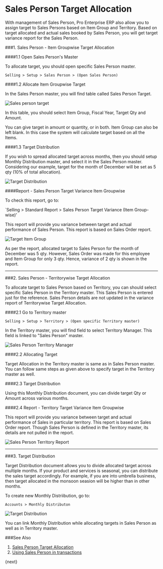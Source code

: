 <!-- add-breadcrumbs -->
# Sales Person Target Allocation

With management of Sales Person, Pro Enterprise ERP also allow you to assign target to Sales Persons based on Item Group and Territory. Based on target allocated and actual sales booked by Sales Person, you will get target variance report for the Sales Person.

###1. Sales Person - Item Groupwise Target Allocation

####1.1 Open Sales Person's Master

To allocate target, you should open specific Sales Person master.

`Selling > Setup > Sales Person > (Open Sales Person)`

####1.2 Allocate Item Groupwise Target

In the Sales Person master, you will find table called Sales Person Target.

<img class="screenshot" alt="Sales person target " src="/docs/assets/img/selling/sales-person-target-item-group.png">

In this table, you should select Item Group, Fiscal Year, Target Qty and Amount. 

<div class=well>You can give target in amount or quantity, or in both. Item Group can also be left blank. In this case the system will calculate target based on all the Items.</div>

####1.3 Target Distribution

If you wish to spread allocated target across months, then you should setup Monthly Distribution master, and select it in the Sales Person master. Considering our example, target for the month of December will be set as 5 qty (10% of total allocation).


<img class="screenshot" alt="Target Distribution" src="/docs/assets/im/selling/sales-person-target-distribution.gif">

####Report - Sales Person Target Variance Item Groupwise

To check this report, go to:

`Selling > Standard Report > Sales Person Target Variance (Item Group-wise)'

This report will provide you variance between target and actual performance of Sales Person. This report is based on Sales Order report.


<img class="screenshot" alt="Target Item Group" src="/docs/assets/img/selling/sales-person-item-group-report.png">

As per the report, allocated target to Sales Person for the month of December was 5 qty. However, Sales Order was made for this employee and Item Group for only 3 qty. Hence, variance of 2 qty is shown in the report.

---

###2. Sales Person - Territorywise Target Allocation

To allocate target to Sales Person based on Territory, you can should select specific Sales Person in the Territory master. This Sales Person is entered just for the reference. Sales Person details are not updated in the variance report of Territorywise Target Allocation.

####2.1 Go to Territory master

`Selling > Setup > Territory > (Open specific Territory master)`

In the Territory master, you will find field to select Territory Manager. This field is linked to "Sales Person" master.

<img class="screenshot" alt="Sales Person Territory Manager" src="/docs/assets/img/selling/sales-person-territory-manager.png">

####2.2 Allocating Target

Target Allocation in the Territory master is same as in Sales Person master. You can follow same steps as given above to specify target in the Territory master as well.

####2.3 Target Distribution

Using this Monthly Distribution document, you can divide target Qty or Amount across various months.

####2.4 Report - Territory Target Variance Item Groupwise

This report will provide you variance between target and actual performance of Sales in particular territory. This report is based on Sales Order report. Though Sales Person is defined in the Territory master, its details are not pulled in the report.

<img class="screenshot" alt="Sales Person Territory Report" src="/docs/assets/img/selling/sales-person-territory-report.png">

---

###3. Target Distribution

Target Distribution document allows you to divide allocated target across multiple months. If your product and services is seasonal, you can distribute the sales target accordingly. For example, if you are into umbrella business, then target allocated in the monsoon seasion will be higher than in other months.

To create new Monthly Distriibution, go to:

`Accounts > Monthly Distributon`

<img class="screenshot" alt="Target Distribution" src="/docs/assets/img.selling/ProEnterprise/target-distribution.png">

You can link Monthly Distribution while allocating targets in Sales Person as well as in Territory master.

###See Also

1. [Sales Person Target Allocation](/docs/user/manual/en/selling/setup/sales-person-target-allocation)
2. [Using Sales Person in transactions](/docs/user/manual/en/selling/articles/sales-persons-in-the-sales-transactions)

{next}
